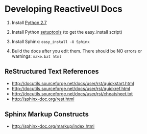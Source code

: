 # Developing ReactiveUI Docs

1. Install [Python 2.7](https://www.python.org/download/)

2. Install Python [setuptools](https://pypi.python.org/pypi/setuptools) (to get the easy_install script)

3. Install Sphinx: `easy_install -U Sphinx`

4. Build the docs after you edit them. There should be NO errors or warnings: `make.bat html`

## ReStructured Text References

* http://docutils.sourceforge.net/docs/user/rst/quickstart.html
* http://docutils.sourceforge.net/docs/user/rst/quickref.html
* http://docutils.sourceforge.net/docs/user/rst/cheatsheet.txt
* http://sphinx-doc.org/rest.html

## Sphinx Markup Constructs

* http://sphinx-doc.org/markup/index.html